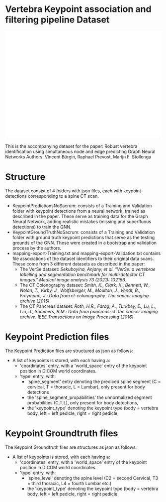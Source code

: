 Vertebra Keypoint association and filtering pipeline Dataset
============================================================

![Spine Image](img/spines.png)

This is the accompanying dataset for the paper: 
Robust vertebra identification using simultaneous node and edge predicting Graph Neural Networks
Authors: Vincent Bürgin, Raphael Prevost, Marijn F. Stollenga

Structure
=========
The dataset consist of 4 folders with json files, each with keypoint detections corresponding to a spine CT scan.
- KeypointPredictionsNoSacrum: consists of a Training and Validation folder with keypoint detections from a neural network, trained as described in the paper.
These serve as training data for the Graph Neural Network, adding realistic mistakes (missing and superfluous detections) to train the GNN.
- KeypointGroundTruthNoSacrum: consists of a Training and Validation folder with ground truth keypoint predictions that serve as the testing grounds of the GNN. These were created in a bootstrap and validation process by the authors.
- mapping-export-Training.txt and mapping-export-Validation.txt contains file associations of the dataset identifiers to their original data scans. These come from 3 different datasets as described in the paper:
  - The VerSe dataset: _Sekuboyina, Anjany, et al. "VerSe: a vertebrae labelling and segmentation benchmark for multi-detector CT images." Medical image analysis 73 (2021): 102166._
  - The CT Colonography dataset: _Smith, K., Clark, K., Bennett, W., Nolan, T., Kirby, J., Wolfsberger, M., Moulton, J., Vendt, B., Freymann, J.: Data from ct-colonography. The cancer imaging archive (2015)_
  - The CT Pancreas dataset: _Roth, H.R., Farag, A., Turkbey, E., Lu, L., Liu, J., Summers, R.M.: Data from pancreas-ct. the cancer imaging archive. IEEE Transactions on Image Processing (2016)_

Keypoint Prediction files
=========================
The Keypoint Prediction files are structured as json as follows:
- A list of keypoints is stored, with each having a:
  - 'coordinates' entry, with a 'world_space' entry of the keypoint position in DICOM world coordinates.
  - 'type' entry, with: 
    - 'spine_segment' entry denoting the prediced spine segment (C = cervical, T = thoracic, L = Lumbar), only present for body detections
    - the 'spine_segment_propabilities' the unnormalized segment probabilities (C,T,L), only present for body detections,
    - the 'keypoint_type' denoting the keypoint type (body = vertebra body, left = left pedicle, right = right pedicle,

Keypoint Groundtruth files
==========================
The Keypoint Groundtruth files are structures as json as follows:
- A list of keypoints is stored, with each having a:
  - 'coordinates' entry, with a 'world_space' entry of the keypoint position in DICOM world coordinates.
  - 'type' entry, with:
    - 'spine_level' denoting the spine level (C2 = second Cervical, T3 = third thoracic, L4 = fourth Lumbar etc.)
    - the 'keypoint_type' denoting the keypoint type (body = vertebra body, left = left pedicle, right = right pedicle.
